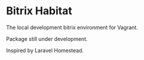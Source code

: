 # Bitrix Habitat

The local development bitrix environment for Vagrant.

Package still under development.

Inspired by Laravel Homestead.
